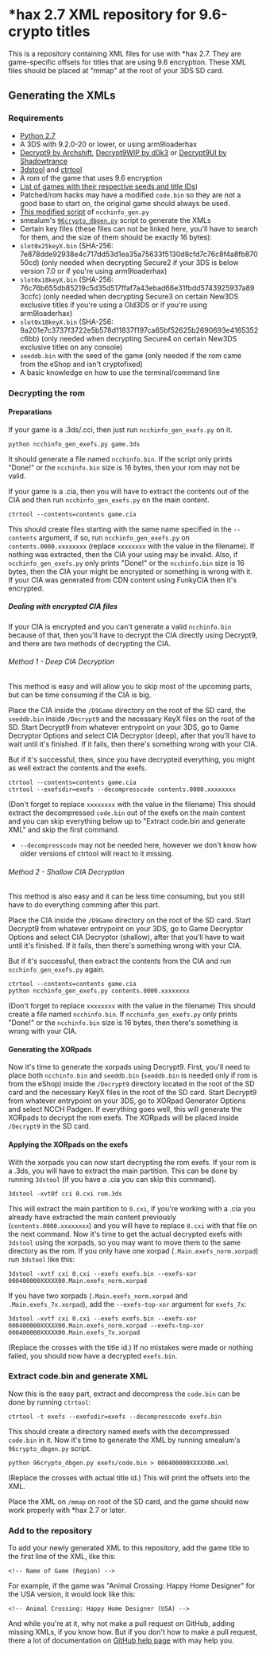 # \*hax 2.7 XML repository for 9.6-crypto titles
This is a repository containing XML files for use with *hax 2.7. They are game-specific offsets for titles that are using 9.6 encryption. These XML files should be placed at "mmap" at the root of your 3DS SD card.

## Generating the XMLs

### Requirements

- [Python 2.7](https://www.python.org/downloads/release/python-2711/)
- A 3DS with 9.2.0-20 or lower, or using arm9loaderhax
- [Decrypt9 by Archshift](https://github.com/archshift/Decrypt9), [Decrypt9WIP by d0k3](https://github.com/d0k3/Decrypt9) or [Decrypt9UI by Shadowtrance](https://github.com/shadowtrance/Decrypt9)
- [3dstool](https://github.com/dnasdw/3dstool) and [ctrtool](https://github.com/profi200/Project_CTR)
- A rom of the game that uses 9.6 encryption
 - [List of games with their respective seeds and title IDs](http://pastebin.com/zNM8zYwa))
 - Patched/rom hacks may have a modified `code.bin` so they are not a good base to start on, the original game should always be used.
- [This modified script](https://gist.github.com/ihaveamac/304bb69e98fc4ce2d5c9) of `ncchinfo_gen.py`
- smealum's [`96crypto_dbgen.py`](https://github.com/smealum/ninjhax2.x/blob/master/scripts/96crypto_dbgen.py) script to generate the XMLs
- Certain key files (these files can not be linked here, you'll have to search for them, and the size of them should be exactly 16 bytes):
 - `slot0x25keyX.bin` (SHA-256: 7e878dde92938e4c717dd53d1ea35a75633f5130d8cfd7c76c8f4a8fb87050cd) (only needed when decrypting Secure2 if your 3DS is below version 7.0 or if you're using arm9loaderhax)
 - `slot0x18keyX.bin` (SHA-256: 76c76b655db85219c5d35d517ffaf7a43ebad66e31fbdd5743925937a893ccfc) (only needed when decrypting Secure3 on certain New3DS exclusive titles if you're using a Old3DS or if you're using arm9loaderhax)
 - `slot0x1BkeyX.bin` (SHA-256: 9a201e7c3737f3722e5b578d11837f197ca65bf52625b2690693e4165352c6bb) (only needed when decrypting Secure4 on certain New3DS exclusive titles on any console)
- `seeddb.bin` with the seed of the game (only needed if the rom came from the eShop and isn't cryptofixed)
- A basic knowledge on how to use the terminal/command line

### Decrypting the rom

#### Preparations

If your game is a .3ds/.cci, then just run `ncchinfo_gen_exefs.py` on it.
```
python ncchinfo_gen_exefs.py game.3ds
```
It should generate a file named `ncchinfo.bin`. If the script only prints "Done!" or the `ncchinfo.bin` size is 16 bytes, then your rom may not be valid.

If your game is a .cia, then you will have to extract the contents out of the CIA and then run `ncchinfo_gen_exefs.py` on the main content.
```
ctrtool --contents=contents game.cia
```
This should create files starting with the same name specified in the `--contents` argument, if so, run `ncchinfo_gen_exefs.py` on `contents.0000.xxxxxxxx` (replace `xxxxxxxx` with the value in the filename).
If nothing was extracted, then the CIA your using may be invalid.
Also, if `ncchinfo_gen_exefs.py` only prints "Done!" or the `ncchinfo.bin` size is 16 bytes, then the CIA your might be encrypted or something is wrong with it. If your CIA was generated from CDN content using FunkyCIA then it's encrypted.

##### Dealing with encrypted CIA files

If your CIA is encrypted and you can't generate a valid `ncchinfo.bin` because of that, then you'll have to decrypt the CIA directly using Decrypt9, and there are two methods of decrypting the CIA.

###### Method 1 - Deep CIA Decryption

This method is easy and will allow you to skip most of the upcoming parts, but can be time consuming if the CIA is big.

Place the CIA inside the `/D9Game` directory on the root of the SD card, the `seeddb.bin` inside `/Decrypt9` and the necessary KeyX files on the root of the SD.
Start Decrypt9 from whatever entrypoint on your 3DS, go to Game Decryptor Options and select CIA Decryptor (deep), after that you'll have to wait until it's finished.
If it fails, then there's something wrong with your CIA.

But if it's successful, then, since you have decrypted everything, you might as well extract the contents and the exefs.
```
ctrtool --contents=contents game.cia
ctrtool --exefsdir=exefs --decompresscode contents.0000.xxxxxxxx
```
(Don't forget to replace `xxxxxxxx` with the value in the filename)
This should extract the decompressed `code.bin` out of the exefs on the main content and you can skip everything below up to "Extract code.bin and generate XML" and skip the first command.
* `--decompresscode` may not be needed here, however we don't know how older versions of ctrtool will react to it missing.

###### Method 2 - Shallow CIA Decryption

This method is also easy and it can be less time consuming, but you still have to do everything comming after this part.

Place the CIA inside the `/D9Game` directory on the root of the SD card.
Start Decrypt9 from whatever entrypoint on your 3DS, go to Game Decryptor Options and select CIA Decryptor (shallow), after that you'll have to wait until it's finished.
If it fails, then there's something wrong with your CIA.

But if it's successful, then extract the contents from the CIA and run `ncchinfo_gen_exefs.py` again.
```
ctrtool --contents=contents game.cia
python ncchinfo_gen_exefs.py contents.0000.xxxxxxxx
```
(Don't forget to replace `xxxxxxxx` with the value in the filename)
This should create a file named `ncchinfo.bin`.
If `ncchinfo_gen_exefs.py` only prints "Done!" or the `ncchinfo.bin` size is 16 bytes, then there's something is wrong with your CIA.

#### Generating the XORpads

Now it's time to generate the xorpads using Decrypt9. First, you'll need to place both `ncchinfo.bin` and `seeddb.bin` (`seeddb.bin` is needed only if rom is from the eShop) inside the `/Decrypt9` directory located in the root of the SD card and the necessary KeyX files in the root of the SD card.
Start Decrypt9 from whatever entrypoint on your 3DS, go to XORpad Generator Options and select NCCH Padgen. If everything goes well, this will generate the XORpads to decrypt the rom exefs.
The XORpads will be placed inside `/Decrypt9` in the SD card.

#### Applying the XORpads on the exefs

With the xorpads you can now start decrypting the rom exefs. If your rom is a .3ds, you will have to extract the main partition. This can be done by running `3dstool` (if you have a .cia you can skip this command).
```
3dstool -xvt0f cci 0.cxi rom.3ds
```
This will extract the main partition to `0.cxi`, if you're working with a .cia you already have extracted the main content previously (`contents.0000.xxxxxxxx`) and you will have to replace `0.cxi` with that file on the next command. Now it's time to get the actual decrypted exefs with `3dstool` using the xorpads, so you may want to move them to the same directory as the rom.
If you only have one xorpad (`.Main.exefs_norm.xorpad`) run `3dstool` like this:
```
3dstool -xvtf cxi 0.cxi --exefs exefs.bin --exefs-xor 000400000XXXXX00.Main.exefs_norm.xorpad
```
If you have two xorpads (`.Main.exefs_norm.xorpad` and `.Main.exefs_7x.xorpad`), add the `--exefs-top-xor` argument for `exefs_7x`:
```
3dstool -xvtf cxi 0.cxi --exefs exefs.bin --exefs-xor 000400000XXXXX00.Main.exefs_norm.xorpad --exefs-top-xor 000400000XXXXX00.Main.exefs_7x.xorpad
```
(Replace the crosses with the title id.)
If no mistakes were made or nothing failed, you should now have a decrypted `exefs.bin`.

### Extract code.bin and generate XML

Now this is the easy part, extract and decompress the `code.bin` can be done by running `ctrtool`:
```
ctrtool -t exefs --exefsdir=exefs --decompresscode exefs.bin
```
This should create a directory named exefs with the decompressed `code.bin` in it.
Now it's time to generate the XML by running smealum's `96crypto_dbgen.py` script.
```
python 96crypto_dbgen.py exefs/code.bin > 000400000XXXXX00.xml
```
(Replace the crosses with actual title id.)
This will print the offsets into the XML.

Place the XML on `/mmap` on root of the SD card, and the game should now work properly with *hax 2.7 or later.

### Add to the repository

To add your newly generated XML to this repository, add the game title to the first line of the XML, like this:
```
<!-- Name of Game (Region) -->
```
For example, if the game was "Animal Crossing: Happy Home Designer" for the USA version, it would look like this:
```
<!-- Animal Crossing: Happy Home Designer (USA) -->
```
And while you're at it, why not make a pull request on GitHub, adding missing XMLs, if you know how. But if you don't how to make a pull request, there a lot of documentation on [GitHub help page](https://help.github.com/) with may help you.
